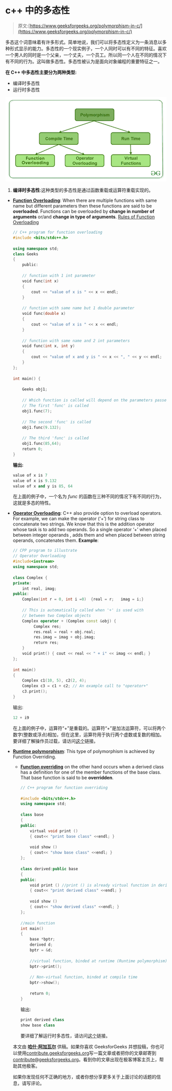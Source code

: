 # c++ 中的多态性

> 原文:[https://www.geeksforgeeks.org/polymorphism-in-c/](https://www.geeksforgeeks.org/polymorphism-in-c/)

多态这个词意味着有许多形式。简单地说，我们可以将多态性定义为一条消息以多种形式显示的能力。多态性的一个现实例子，一个人同时可以有不同的特征。喜欢一个男人的同时是一个父亲，一个丈夫，一个员工。所以同一个人在不同的情况下有不同的行为。这叫做多态性。多态性被认为是面向对象编程的重要特征之一。

**在 C++ 中多态性主要分为两种类型:**

*   编译时多态性
*   运行时多态性

![Polymorphism-in-CPP](img/3dc67d709a4ea1de67d431708c48cd73.png)

1.  **编译时多态性**:这种类型的多态性是通过函数重载或运算符重载实现的。

*   **[Function Overloading](https://www.geeksforgeeks.org/function-overloading-c/)**: When there are multiple functions with same name but different parameters then these functions are said to be **overloaded**. Functions can be overloaded by **change in number of arguments** or/and **change in type of arguments**.
    [Rules of Function Overloading](https://www.geeksforgeeks.org/function-overloading-in-c/)

    ```cpp
    // C++ program for function overloading
    #include <bits/stdc++.h>

    using namespace std;
    class Geeks
    {
        public:

        // function with 1 int parameter
        void func(int x)
        {
            cout << "value of x is " << x << endl;
        }

        // function with same name but 1 double parameter
        void func(double x)
        {
            cout << "value of x is " << x << endl;
        }

        // function with same name and 2 int parameters
        void func(int x, int y)
        {
            cout << "value of x and y is " << x << ", " << y << endl;
        }
    };

    int main() {

        Geeks obj1;

        // Which function is called will depend on the parameters passed
        // The first 'func' is called 
        obj1.func(7);

        // The second 'func' is called
        obj1.func(9.132);

        // The third 'func' is called
        obj1.func(85,64);
        return 0;
    } 
    ```

    **输出:**

    ```cpp
    value of x is 7
    value of x is 9.132
    value of x and y is 85, 64

    ```

    在上面的例子中，一个名为 *func* 的函数在三种不同的情况下有不同的行为，这就是多态的特性。

*   **[Operator Overloading](https://www.geeksforgeeks.org/operator-overloading-c/)**: C++ also provide option to overload operators. For example, we can make the operator (‘+’) for string class to concatenate two strings. We know that this is the addition operator whose task is to add two operands. So a single operator ‘+’ when placed between integer operands , adds them and when placed between string operands, concatenates them.
    **Example**:

    ```cpp
    // CPP program to illustrate
    // Operator Overloading
    #include<iostream>
    using namespace std;

    class Complex {
    private:
        int real, imag;
    public:
        Complex(int r = 0, int i =0)  {real = r;   imag = i;}

        // This is automatically called when '+' is used with
        // between two Complex objects
        Complex operator + (Complex const &obj) {
             Complex res;
             res.real = real + obj.real;
             res.imag = imag + obj.imag;
             return res;
        }
        void print() { cout << real << " + i" << imag << endl; }
    };

    int main()
    {
        Complex c1(10, 5), c2(2, 4);
        Complex c3 = c1 + c2; // An example call to "operator+"
        c3.print();
    }
    ```

    输出:

    ```cpp
    12 + i9

    ```

    在上面的例子中，运算符“+”是重载的。运算符“+”是加法运算符，可以将两个数字(整数或浮点)相加，但在这里，运算符用于执行两个虚数或复数的相加。要详细了解操作员过载，请访问[这个](https://www.geeksforgeeks.org/operator-overloading-c/)链接。

*   **[Runtime polymorphism](https://www.geeksforgeeks.org/virtual-functions-and-runtime-polymorphism-in-c-set-1-introduction/)**: This type of polymorphism is achieved by Function Overriding.
    *   **[Function overriding](https://www.geeksforgeeks.org/override-keyword-c/)** on the other hand occurs when a derived class has a definition for one of the member functions of the base class. That base function is said to be **overridden**.

        ```cpp
        // C++ program for function overriding

        #include <bits/stdc++.h>
        using namespace std;

        class base
        {
        public:
            virtual void print ()
            { cout<< "print base class" <<endl; }

            void show ()
            { cout<< "show base class" <<endl; }
        };

        class derived:public base
        {
        public:
            void print () //print () is already virtual function in derived class, we could also declared as virtual void print () explicitly
            { cout<< "print derived class" <<endl; }

            void show ()
            { cout<< "show derived class" <<endl; }
        };

        //main function
        int main() 
        {
            base *bptr;
            derived d;
            bptr = &d;

            //virtual function, binded at runtime (Runtime polymorphism)
            bptr->print(); 

            // Non-virtual function, binded at compile time
            bptr->show(); 

            return 0;
        } 
        ```

        输出:

        ```cpp
        print derived class
        show base class

        ```

        要详细了解运行时多态性，请访问[这个](https://www.geeksforgeeks.org/virtual-functions-and-runtime-polymorphism-in-c-set-1-introduction/)链接。

    本文由 [**哈什·阿加瓦尔**](https://www.facebook.com/harsh.agarwal.16752) 供稿。如果你喜欢 GeeksforGeeks 并想投稿，你也可以使用[contribute.geeksforgeeks.org](http://www.contribute.geeksforgeeks.org)写一篇文章或者把你的文章邮寄到 contribute@geeksforgeeks.org。看到你的文章出现在极客博客主页上，帮助其他极客。

    如果你发现任何不正确的地方，或者你想分享更多关于上面讨论的话题的信息，请写评论。